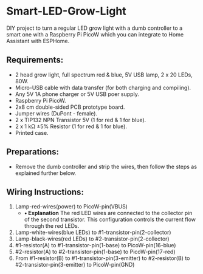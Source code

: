 # Smart-LED-Grow-Light
DIY project to turn a regular LED grow light with a dumb controller to a smart one with a Raspberry Pi PicoW which you can integrate to Home Assistant with ESPHome.

## Requirements:
  - 2 head grow light, full spectrum red & blue, 5V USB lamp, 2 x 20 LEDs, 80W.
  - Micro-USB cable with data transfer (for both charging and compiling).
  - Any 5V 1A phone charger or 5V USB poer supply.
  - Raspberry Pi PicoW.
  - 2x8 cm double-sided PCB prototype board.
  - Jumper wires (DuPont - female).
  - 2 x TIP132 NPN Transistor 5V (1 for red & 1 for blue).
  - 2 x 1 kΩ ±5% Resistor (1 for red & 1 for blue).
  - Printed case.

## Preparations:
  - Remove the dumb controller and strip the wires, then follow the steps as explained further below.

## Wiring Instructions:
  1. Lamp-red-wires(power) to PicoW-pin(VBUS)
     - **• Explanation** The red LED wires are connected to the collector pin of the second transistor. This configuration controls the current flow through the red LEDs.
  3. Lamp-white-wires(blue LEDs) to #1-transistor-pin(2-collector)
  4. Lamp-black-wires(red LEDs) to #2-transistor-pin(2-collector)
  5. #1-resistor(A) to #1-transistor-pin(1-base) to PicoW-pin(16-blue)
  6. #2-resistor(A) to #2-transistor-pin(1-base) to PicoW-pin(17-red)
  7. From #1-resistor(B) to #1-transistor-pin(3-emitter) to #2-resistor(B) to #2-transistor-pin(3-emitter) to PicoW-pin(GND)


